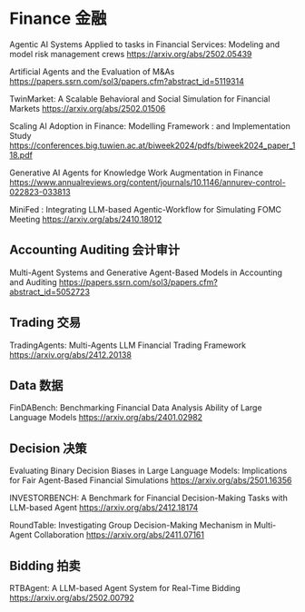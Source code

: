 # Finance 金融
Agentic AI Systems Applied to tasks in Financial Services: Modeling and model risk management crews
https://arxiv.org/abs/2502.05439

Artificial Agents and the Evaluation of M&As
https://papers.ssrn.com/sol3/papers.cfm?abstract_id=5119314

TwinMarket: A Scalable Behavioral and Social Simulation for Financial Markets
https://arxiv.org/abs/2502.01506

Scaling AI Adoption in Finance: Modelling Framework : and Implementation Study
https://conferences.big.tuwien.ac.at/biweek2024/pdfs/biweek2024_paper_118.pdf

Generative AI Agents for Knowledge Work Augmentation in Finance
https://www.annualreviews.org/content/journals/10.1146/annurev-control-022823-033813

MiniFed : Integrating LLM-based Agentic-Workflow for Simulating FOMC Meeting
https://arxiv.org/abs/2410.18012

## Accounting Auditing 会计审计
Multi-Agent Systems and Generative Agent-Based Models in Accounting and Auditing
https://papers.ssrn.com/sol3/papers.cfm?abstract_id=5052723


## Trading 交易
TradingAgents: Multi-Agents LLM Financial Trading Framework
https://arxiv.org/abs/2412.20138

## Data 数据
FinDABench: Benchmarking Financial Data Analysis Ability of Large Language Models
https://arxiv.org/abs/2401.02982

## Decision 决策
Evaluating Binary Decision Biases in Large Language Models: Implications for Fair Agent-Based Financial Simulations
https://arxiv.org/abs/2501.16356

INVESTORBENCH: A Benchmark for Financial Decision-Making Tasks with LLM-based Agent
https://arxiv.org/abs/2412.18174

RoundTable: Investigating Group Decision-Making Mechanism in Multi-Agent Collaboration
https://arxiv.org/abs/2411.07161

## Bidding 拍卖
RTBAgent: A LLM-based Agent System for Real-Time Bidding
https://arxiv.org/abs/2502.00792
